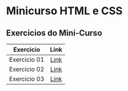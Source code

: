 # Minicurso HTML e CSS

## Exercicios do Mini-Curso

Exercicio   | Link
:---------: | :------:
Exercicio 01  | [Link](/exerc01/readme.md)
Exercicio 02  | [Link](/exerc02/readme.md)
Exercicio 03  | [Link](/exerc03/readme.md)




